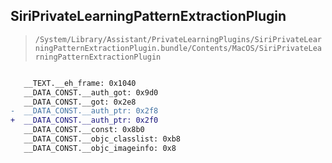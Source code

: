 ## SiriPrivateLearningPatternExtractionPlugin

> `/System/Library/Assistant/PrivateLearningPlugins/SiriPrivateLearningPatternExtractionPlugin.bundle/Contents/MacOS/SiriPrivateLearningPatternExtractionPlugin`

```diff

   __TEXT.__eh_frame: 0x1040
   __DATA_CONST.__auth_got: 0x9d0
   __DATA_CONST.__got: 0x2e8
-  __DATA_CONST.__auth_ptr: 0x2f8
+  __DATA_CONST.__auth_ptr: 0x2f0
   __DATA_CONST.__const: 0x8b0
   __DATA_CONST.__objc_classlist: 0xb8
   __DATA_CONST.__objc_imageinfo: 0x8

```
